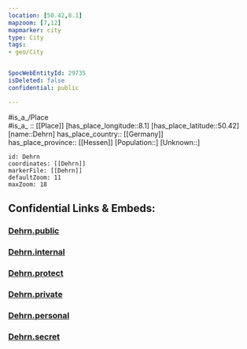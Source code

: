 ```yaml
---
location: [50.42,8.1] 
mapzoom: [7,12] 
mapmarker: city 
type: City
tags:
- geo/City


SpocWebEntityId: 29735
isDeleted: false
confidential: public

---
```

#is_a_/Place  
#is_a_ :: [[Place]] 
[has_place_longitude::8.1] 
[has_place_latitude::50.42] 
[name::Dehrn] 
has_place_country:: [[Germany]]  
has_place_province:: [[Hessen]] 
[Population::] 
[Unknown::] 


```leaflet
id: Dehrn
coordinates: [[Dehrn]] 
markerFile: [[Dehrn]] 
defaultZoom: 11 
maxZoom: 18
```


## Confidential Links & Embeds: 

### [Dehrn.public](/_public/\Earth\Continent\Europe\Europe~Central\Germany\Germany~West\Hessen\counties~Hessen\Limburg-Weilburg\cities~Limburg-Weilburg\Runkel\boroughs~RunkelDehrn.public.md) 

### [Dehrn.internal](/_internal/\Earth\Continent\Europe\Europe~Central\Germany\Germany~West\Hessen\counties~Hessen\Limburg-Weilburg\cities~Limburg-Weilburg\Runkel\boroughs~RunkelDehrn.internal.md) 

### [Dehrn.protect](/_protect/\Earth\Continent\Europe\Europe~Central\Germany\Germany~West\Hessen\counties~Hessen\Limburg-Weilburg\cities~Limburg-Weilburg\Runkel\boroughs~RunkelDehrn.protect.md) 

### [Dehrn.private](/_private/\Earth\Continent\Europe\Europe~Central\Germany\Germany~West\Hessen\counties~Hessen\Limburg-Weilburg\cities~Limburg-Weilburg\Runkel\boroughs~RunkelDehrn.private.md) 

### [Dehrn.personal](/_personal/\Earth\Continent\Europe\Europe~Central\Germany\Germany~West\Hessen\counties~Hessen\Limburg-Weilburg\cities~Limburg-Weilburg\Runkel\boroughs~RunkelDehrn.personal.md) 

### [Dehrn.secret](/_secret/\Earth\Continent\Europe\Europe~Central\Germany\Germany~West\Hessen\counties~Hessen\Limburg-Weilburg\cities~Limburg-Weilburg\Runkel\boroughs~RunkelDehrn.secret.md)

